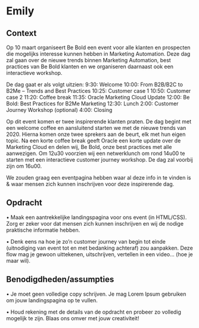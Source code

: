 # Emily

## Context

Op 10 maart organiseert Be Bold een event voor alle klanten en prospecten die mogelijks interesse kunnen hebben in Marketing Automation. Deze dag zal gaan over de nieuwe trends binnen Marketing Automation, best practices van Be Bold klanten en we organiseren daarnaast ook een interactieve workshop.

De dag gaat er als volgt uitzien:
9:30: Welcome
10:00: From B2B/B2C to B2Me – Trends and Best Practices 10:25: Customer case 1
10:50: Customer case 2
11:20: Coffee break
11:35: Oracle Marketing Cloud Update
12:00: Be Bold: Best Practices for B2Me Marketing
12:30: Lunch
2:00: Customer Journey Workshop (optional)
4:00: Closing

Op dit event komen er twee inspirerende klanten praten. De dag begint met een welcome coffee en aansluitend starten we met de nieuwe trends van 2020. Hierna komen onze twee sprekers aan de beurt, elk met hun eigen topic. Na een korte coffee break geeft Oracle een korte update over de Marketing Cloud en delen wij, Be Bold, onze best practices met alle aanwezigen. Om 12u30 voorzien wij een netwerklunch om rond 14u00 te starten met een interactieve customer journey workshop. De dag zal voorbij zijn om 16u00.

We zouden graag een eventpagina hebben waar al deze info in te vinden is & waar mensen zich kunnen inschrijven voor deze inspirerende dag.

## Opdracht

• Maak een aantrekkelijke landingspagina voor ons event (in HTML/CSS). Zorg er zeker voor dat mensen zich kunnen inschrijven en wij de nodige praktische informatie hebben.

• Denk eens na hoe je zo’n customer journey van begin tot einde (uitnodiging van event tot en met bedanking achteraf) zou aanpakken. Deze flow mag je gewoon uittekenen, uitschrijven, vertellen in een video... (hoe je maar wil).

## Benodigdheden/assumpties

• Je moet geen volledige copy schrijven. Je mag Lorem Ipsum gebruiken om jouw landingspagina op te vullen.

• Houd rekening met de details van de opdracht en probeer zo volledig mogelijk te zijn. Blaas ons omver met jouw creativiteit! 

